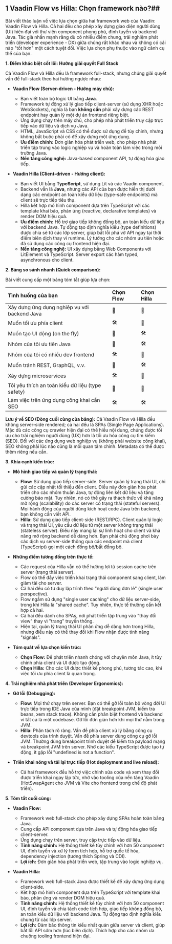 

## 1 Vaadin Flow vs Hilla: Chọn framework nào?##

Bài viết thảo luận về việc lựa chọn giữa hai framework web của Vaadin: Vaadin Flow và Hilla. Cả hai đều cho phép xây dựng giao diện người dùng (UI) hiện đại với thư viện component phong phú, định tuyến và backend Java. Tác giả nhấn mạnh rằng dù có nhiều điểm chung, trải nghiệm phát triển (developer experience - DX) giữa chúng rất khác nhau và không có cái nào "tốt hơn" một cách tuyệt đối. Việc lựa chọn phụ thuộc vào ngữ cảnh cụ thể của bạn.

**1. Điểm khác biệt cốt lõi: Hướng giải quyết Full Stack**

Cả Vaadin Flow và Hilla đều là framework full-stack, nhưng chúng giải quyết vấn đề full-stack theo hai hướng ngược nhau:

*   **Vaadin Flow (Server-driven - Hướng máy chủ):**
    *   Bạn viết toàn bộ logic UI bằng **Java**.
    *   Framework tự động xử lý giao tiếp client-server (sử dụng XHR hoặc WebSockets), nghĩa là bạn **không cần** phải xây dựng các REST endpoint hay quản lý một dự án frontend riêng biệt.
    *   Ứng dụng chạy trên máy chủ, cho phép nhà phát triển truy cập trực tiếp vào dữ liệu và dịch vụ Java.
    *   HTML, JavaScript và CSS có thể được sử dụng để tùy chỉnh, nhưng không bắt buộc phải có để xây dựng một ứng dụng.
    *   **Ưu điểm chính:** Đơn giản hóa phát triển web, cho phép nhà phát triển tập trung vào logic nghiệp vụ và hoàn toàn làm việc trong môi trường Java.
    *   **Nền tảng công nghệ:** Java-based component API, tự động hóa giao tiếp.

*   **Vaadin Hilla (Client-driven - Hướng client):**
    *   Bạn viết UI bằng **TypeScript**, sử dụng Lit và các Vaadin component.
    *   Backend vẫn là **Java**, nhưng các API của bạn được hiển thị dưới dạng các endpoint an toàn kiểu dữ liệu (type-safe endpoints) mà client sẽ trực tiếp tiêu thụ.
    *   Hilla kết hợp mô hình component dựa trên TypeScript với các template khai báo, phản ứng (reactive, declarative templates) và render DOM hiệu quả.
    *   **Ưu điểm chính:** Hỗ trợ giao tiếp không đồng bộ, an toàn kiểu dữ liệu với backend Java. Tự động tạo định nghĩa kiểu (type definitions) được chia sẻ từ các lớp server, giúp bắt lỗi phá vỡ API ngay tại thời điểm biên dịch thay vì runtime. Lý tưởng cho các nhóm ưu tiên hoặc đã sử dụng các công cụ frontend hiện đại.
    *   **Nền tảng công nghệ:** UI xây dựng bằng Web Components với LitElement và TypeScript. Server export các hàm typed, asynchronous cho client.

**2. Bảng so sánh nhanh (Quick comparison):**

Bài viết cung cấp một bảng tóm tắt giúp lựa chọn:

| Tình huống của bạn                   | Chọn Flow | Chọn Hilla |
| :----------------------------------- | :-------- | :--------- |
| Xây dựng ứng dụng nghiệp vụ với backend Java | 🌈        | 🌈         |
| Muốn tối ưu phía client              | 🛠️        | 🌈         |
| Muốn tạo UI động (on the fly)        | 🌈        | 🛠️         |
| Nhóm của tôi ưu tiên Java            | 🌈        | 🛠️         |
| Nhóm của tôi có nhiều dev frontend    | 🛠️        | 🌈         |
| Muốn tránh REST, GraphQL, v.v.        | 🌈        | 🛠️         |
| Xây dựng microservices               | 🛠️        | 🌈         |
| Tôi yêu thích an toàn kiểu dữ liệu (type safety) | 🌈        | 🌈         |
| Làm việc trên ứng dụng công khai cần SEO | 🛠️        | 🛠️         |

**Lưu ý về SEO (Dòng cuối cùng của bảng):**
Cả Vaadin Flow và Hilla đều không server-side rendered; cả hai đều là SPAs (Single Page Applications). Mặc dù các công cụ crawler hiện đại có thể hiểu nội dung, chúng được tối ưu cho trải nghiệm người dùng (UX) hơn là tối ưu hóa công cụ tìm kiếm (SEO). Đối với các ứng dụng web nghiệp vụ (không phải website công khai), SEO không phải lúc nào cũng là mối quan tâm chính. Metadata có thể được thêm riêng nếu cần.

**3. Khía cạnh kiến trúc:**

*   **Mô hình giao tiếp và quản lý trạng thái:**
    *   **Flow:** Sử dụng giao tiếp server-side. Server quản lý trạng thái UI, chỉ gửi các cập nhật tối thiểu đến client. Điều này đơn giản hóa phát triển cho các nhóm thuần Java, tự động liên kết dữ liệu và tăng cường bảo mật. Tuy nhiên, nó có thể gây ra thách thức về khả năng mở rộng (scalability) do các server có trạng thái (stateful servers). Mọi hành động của người dùng kích hoạt code Java trên backend, bạn không cần viết API.
    *   **Hilla:** Sử dụng giao tiếp client-side (REST/RPC). Client quản lý logic và trạng thái UI, yêu cầu dữ liệu từ một server không trạng thái (stateless server). Điều này mang lại sự linh hoạt cho client và khả năng mở rộng backend dễ dàng hơn. Bạn phải chủ động phơi bày các dịch vụ server-side thông qua các endpoint mà client (TypeScript) gọi một cách đồng bộ/bất đồng bộ.

*   **Những điểm tương đồng trên thực tế:**
    *   Các request của Hilla vẫn có thể hưởng lợi từ session cache trên server (trạng thái server).
    *   Flow có thể đẩy việc triển khai trạng thái component sang client, làm giảm tải cho server.
    *   Cả hai đều có tư duy lập trình theo "người dùng đơn lẻ" (single user perspective).
    *   Flow ngầm sử dụng "single user caching" cho dữ liệu server-side, trong khi Hilla là "shared cache". Tuy nhiên, thực tế thường cần kết hợp cả hai.
    *   Cả hai đều dành cho SPAs, nơi phát triển tập trung vào "thay đổi view" thay vì "trang" truyền thống.
    *   Hiện tại, quản lý trạng thái UI phản ứng dễ dàng hơn trong Hilla, nhưng điều này có thể thay đổi khi Flow nhận được tính năng "signals".

*   **Tóm quát về lựa chọn kiến trúc:**
    *   **Chọn Flow:** Để phát triển nhanh chóng với chuyên môn Java, ít tùy chỉnh phía client và UI được tạo động.
    *   **Chọn Hilla:** Cho các UI được thiết kế phong phú, tương tác cao, khi việc tối ưu phía client là quan trọng.

**4. Trải nghiệm nhà phát triển (Developer Ergonomics):**

*   **Gỡ lỗi (Debugging):**
    *   **Flow:** Mọi thứ chạy trên server. Bạn có thể gỡ lỗi toàn bộ vòng đời UI trực tiếp trong IDE Java của mình (đặt breakpoint JVM, kiểm tra beans, xem stack trace). Không cần phân biệt frontend và backend vì tất cả là một codebase. Gỡ lỗi đơn giản hơn khi mọi thứ nằm trong JVM.
    *   **Hilla:** Phân tách rõ ràng. Vấn đề phía client xử lý bằng công cụ devtools của trình duyệt. Vấn đề phía server dùng công cụ gỡ lỗi JVM. Thường dùng breakpoint trình duyệt để kiểm tra payload mạng và breakpoint JVM trên server. Nhờ các kiểu TypeScript được tạo tự động, ít gặp lỗi "undefined is not a function".

*   **Triển khai nóng và tải lại trực tiếp (Hot deployment and live reload):**
    *   Cả hai framework đều hỗ trợ việc chỉnh sửa code và xem thay đổi được triển khai ngay lập tức, nhờ vào tooling của nền tảng Vaadin (HotSwapAgent cho JVM và Vite cho frontend trong chế độ phát triển).

**5. Tóm tắt cuối cùng:**

*   **Vaadin Flow:**
    *   Framework web full-stack cho phép xây dựng SPAs hoàn toàn bằng Java.
    *   Cung cấp API component dựa trên Java và tự động hóa giao tiếp client-server.
    *   Ứng dụng chạy trên server, truy cập trực tiếp vào dữ liệu.
    *   **Tính năng chính:** Hệ thống thiết kế tùy chỉnh với hơn 50 component UI, định tuyến và xử lý form tích hợp, hỗ trợ quốc tế hóa, dependency injection (tương thích Spring và CDI).
    *   **Lợi ích:** Đơn giản hóa phát triển web, tập trung vào logic nghiệp vụ.

*   **Vaadin Hilla:**
    *   Framework web full-stack Java được thiết kế để xây dựng ứng dụng client-side.
    *   Kết hợp mô hình component dựa trên TypeScript với template khai báo, phản ứng và render DOM hiệu quả.
    *   **Tính năng chính:** Hệ thống thiết kế tùy chỉnh với hơn 50 component UI, định tuyến và chia tách code tích hợp, giao tiếp không đồng bộ, an toàn kiểu dữ liệu với backend Java. Tự động tạo định nghĩa kiểu chung từ các lớp server.
    *   **Lợi ích:** Đảm bảo thông tin kiểu nhất quán giữa server và client, giúp bắt lỗi API sớm hơn (lúc biên dịch). Thích hợp cho các nhóm ưa chuộng tooling frontend hiện đại.
